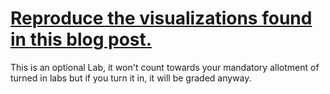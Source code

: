 # [Reproduce the visualizations found in this blog post.](https://www.analyticsvidhya.com/blog/2018/03/tableau-for-advanced-users-easy-expertise-in-data-visualisation/?utm_source=blog&utm_medium=learning-path-tableau-expert) 

This is an optional Lab, it won't count towards your mandatory allotment of turned in labs but if you turn it in, it will be graded anyway.
